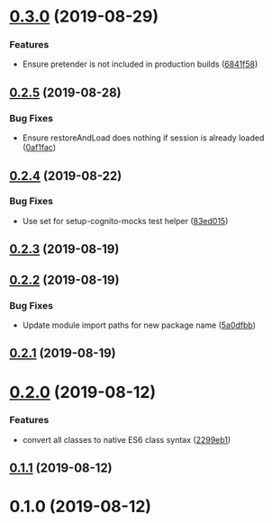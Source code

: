 # [0.3.0](https://github.com/fabscale/ember-cognito-identity/compare/0.2.5...0.3.0) (2019-08-29)


### Features

* Ensure pretender is not included in production builds ([6841f58](https://github.com/fabscale/ember-cognito-identity/commit/6841f58))

## [0.2.5](https://github.com/fabscale/ember-cognito-identity/compare/0.2.4...0.2.5) (2019-08-28)


### Bug Fixes

* Ensure restoreAndLoad does nothing if session is already loaded ([0af1fac](https://github.com/fabscale/ember-cognito-identity/commit/0af1fac))

## [0.2.4](https://github.com/fabscale/ember-cognito-identity/compare/0.2.3...0.2.4) (2019-08-22)


### Bug Fixes

* Use set for setup-cognito-mocks test helper ([83ed015](https://github.com/fabscale/ember-cognito-identity/commit/83ed015))

## [0.2.3](https://github.com/fabscale/ember-cognito-identity/compare/0.2.2...0.2.3) (2019-08-19)

## [0.2.2](https://github.com/fabscale/ember-cognito-identity/compare/0.2.1...0.2.2) (2019-08-19)


### Bug Fixes

* Update module import paths for new package name ([5a0dfbb](https://github.com/fabscale/ember-cognito-identity/commit/5a0dfbb))

## [0.2.1](https://github.com/fabscale/ember-cognito-identity/compare/0.2.0...0.2.1) (2019-08-19)

# [0.2.0](https://github.com/fabscale/ember-cognito-identity/compare/0.1.1...0.2.0) (2019-08-12)


### Features

* convert all classes to native ES6 class syntax ([2299eb1](https://github.com/fabscale/ember-cognito-identity/commit/2299eb1))

## [0.1.1](https://github.com/fabscale/ember-cognito-identity/compare/0.1.0...0.1.1) (2019-08-12)



# 0.1.0 (2019-08-12)

